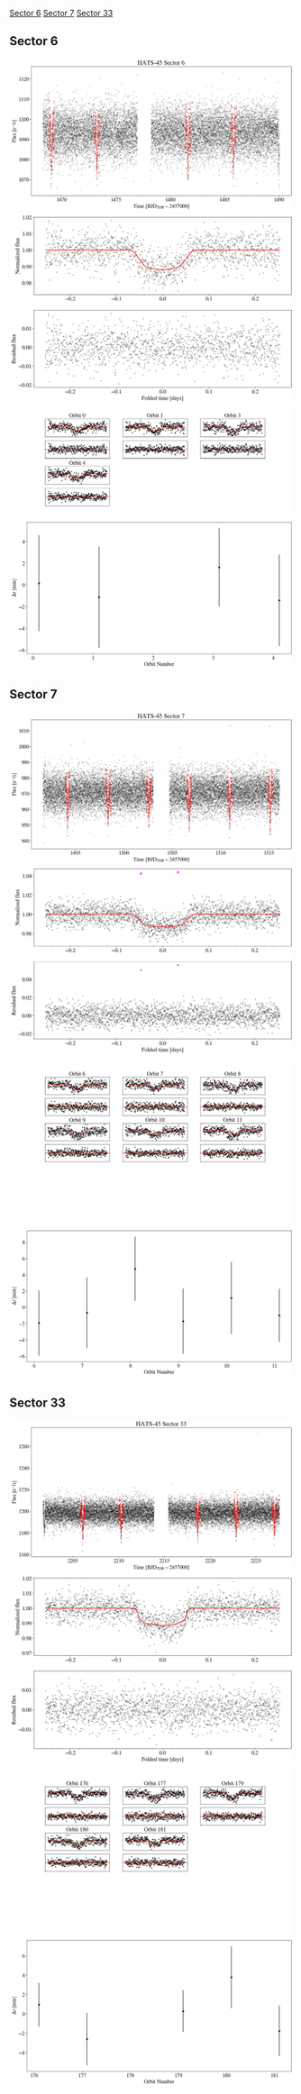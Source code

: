 [Sector 6](#sector6)
[Sector 7](#sector7)
[Sector 33](#sector33)

<a name = "sector6"></a>
## Sector 6
![alt text](/tt/HATS-45_Sector_6/HATS-45_Sector_6_a_TimeSeries.png)
![alt text](/tt/HATS-45_Sector_6/HATS-45_Sector_6_b_FoldedLightCurve.png)
![alt text](/tt/HATS-45_Sector_6/HATS-45_Sector_6_b_IndividualTransitsWithFit.png)
![alt text](/tt/HATS-45_Sector_6/HATS-45_Sector_6_c_TimingResiduals.png)

<a name = "sector7"></a>
## Sector 7
![alt text](/tt/HATS-45_Sector_7/HATS-45_Sector_7_a_TimeSeries.png)
![alt text](/tt/HATS-45_Sector_7/HATS-45_Sector_7_b_FoldedLightCurve.png)
![alt text](/tt/HATS-45_Sector_7/HATS-45_Sector_7_b_IndividualTransitsWithFit.png)
![alt text](/tt/HATS-45_Sector_7/HATS-45_Sector_7_c_TimingResiduals.png)

<a name = "sector33"></a>
## Sector 33
![alt text](/tt/HATS-45_Sector_33/HATS-45_Sector_33_a_TimeSeries.png)
![alt text](/tt/HATS-45_Sector_33/HATS-45_Sector_33_b_FoldedLightCurve.png)
![alt text](/tt/HATS-45_Sector_33/HATS-45_Sector_33_b_IndividualTransitsWithFit.png)
![alt text](/tt/HATS-45_Sector_33/HATS-45_Sector_33_c_TimingResiduals.png)

